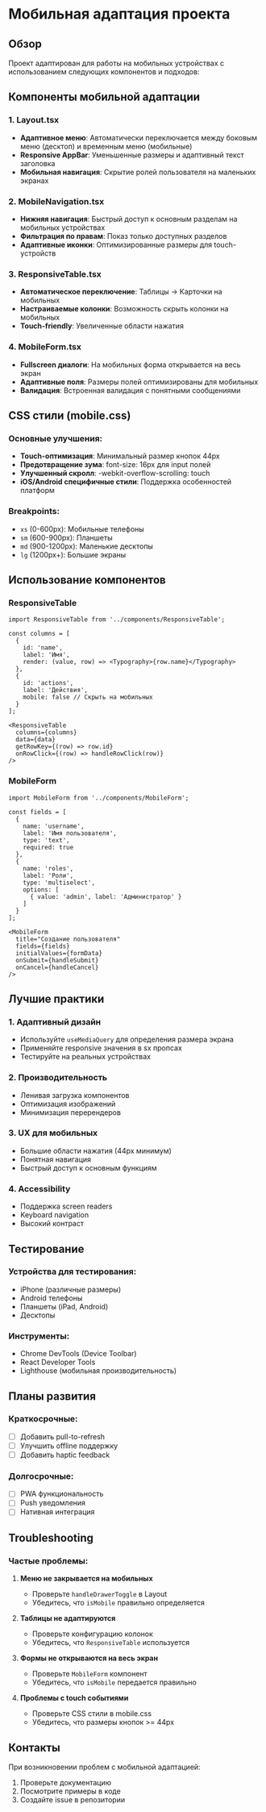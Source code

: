 # Мобильная адаптация проекта

## Обзор

Проект адаптирован для работы на мобильных устройствах с использованием следующих компонентов и подходов:

## Компоненты мобильной адаптации

### 1. Layout.tsx
- **Адаптивное меню**: Автоматически переключается между боковым меню (десктоп) и временным меню (мобильные)
- **Responsive AppBar**: Уменьшенные размеры и адаптивный текст заголовка
- **Мобильная навигация**: Скрытие ролей пользователя на маленьких экранах

### 2. MobileNavigation.tsx
- **Нижняя навигация**: Быстрый доступ к основным разделам на мобильных устройствах
- **Фильтрация по правам**: Показ только доступных разделов
- **Адаптивные иконки**: Оптимизированные размеры для touch-устройств

### 3. ResponsiveTable.tsx
- **Автоматическое переключение**: Таблицы → Карточки на мобильных
- **Настраиваемые колонки**: Возможность скрыть колонки на мобильных
- **Touch-friendly**: Увеличенные области нажатия

### 4. MobileForm.tsx
- **Fullscreen диалоги**: На мобильных форма открывается на весь экран
- **Адаптивные поля**: Размеры полей оптимизированы для мобильных
- **Валидация**: Встроенная валидация с понятными сообщениями

## CSS стили (mobile.css)

### Основные улучшения:
- **Touch-оптимизация**: Минимальный размер кнопок 44px
- **Предотвращение зума**: font-size: 16px для input полей
- **Улучшенный скролл**: -webkit-overflow-scrolling: touch
- **iOS/Android специфичные стили**: Поддержка особенностей платформ

### Breakpoints:
- `xs` (0-600px): Мобильные телефоны
- `sm` (600-900px): Планшеты
- `md` (900-1200px): Маленькие десктопы
- `lg` (1200px+): Большие экраны

## Использование компонентов

### ResponsiveTable
```tsx
import ResponsiveTable from '../components/ResponsiveTable';

const columns = [
  {
    id: 'name',
    label: 'Имя',
    render: (value, row) => <Typography>{row.name}</Typography>
  },
  {
    id: 'actions',
    label: 'Действия',
    mobile: false // Скрыть на мобильных
  }
];

<ResponsiveTable
  columns={columns}
  data={data}
  getRowKey={(row) => row.id}
  onRowClick={(row) => handleRowClick(row)}
/>
```

### MobileForm
```tsx
import MobileForm from '../components/MobileForm';

const fields = [
  {
    name: 'username',
    label: 'Имя пользователя',
    type: 'text',
    required: true
  },
  {
    name: 'roles',
    label: 'Роли',
    type: 'multiselect',
    options: [
      { value: 'admin', label: 'Администратор' }
    ]
  }
];

<MobileForm
  title="Создание пользователя"
  fields={fields}
  initialValues={formData}
  onSubmit={handleSubmit}
  onCancel={handleCancel}
/>
```

## Лучшие практики

### 1. Адаптивный дизайн
- Используйте `useMediaQuery` для определения размера экрана
- Применяйте responsive значения в sx пропсах
- Тестируйте на реальных устройствах

### 2. Производительность
- Ленивая загрузка компонентов
- Оптимизация изображений
- Минимизация перерендеров

### 3. UX для мобильных
- Большие области нажатия (44px минимум)
- Понятная навигация
- Быстрый доступ к основным функциям

### 4. Accessibility
- Поддержка screen readers
- Keyboard navigation
- Высокий контраст

## Тестирование

### Устройства для тестирования:
- iPhone (различные размеры)
- Android телефоны
- Планшеты (iPad, Android)
- Десктопы

### Инструменты:
- Chrome DevTools (Device Toolbar)
- React Developer Tools
- Lighthouse (мобильная производительность)

## Планы развития

### Краткосрочные:
- [ ] Добавить pull-to-refresh
- [ ] Улучшить offline поддержку
- [ ] Добавить haptic feedback

### Долгосрочные:
- [ ] PWA функциональность
- [ ] Push уведомления
- [ ] Нативная интеграция

## Troubleshooting

### Частые проблемы:

1. **Меню не закрывается на мобильных**
   - Проверьте `handleDrawerToggle` в Layout
   - Убедитесь, что `isMobile` правильно определяется

2. **Таблицы не адаптируются**
   - Проверьте конфигурацию колонок
   - Убедитесь, что `ResponsiveTable` используется

3. **Формы не открываются на весь экран**
   - Проверьте `MobileForm` компонент
   - Убедитесь, что `isMobile` передается правильно

4. **Проблемы с touch событиями**
   - Проверьте CSS стили в mobile.css
   - Убедитесь, что размеры кнопок >= 44px

## Контакты

При возникновении проблем с мобильной адаптацией:
1. Проверьте документацию
2. Посмотрите примеры в коде
3. Создайте issue в репозитории 